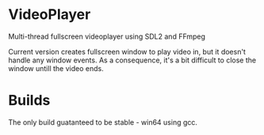 # VideoPlayer
Multi-thread fullscreen videoplayer using SDL2 and FFmpeg

Current version creates fullscreen window to play video in, but it doesn't handle any window events. As a consequence, it's a bit difficult to close the window untill the video ends.

# Builds
The only build guatanteed to be stable - win64 using gcc.
